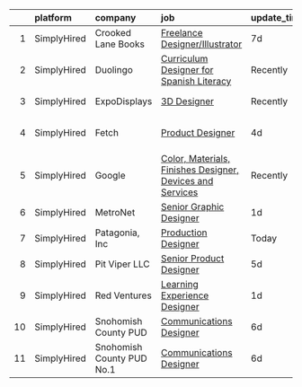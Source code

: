 

|    | platform    | company                   | job                                                                                                                                                               | update_time   | location                 |
|---:|:------------|:--------------------------|:------------------------------------------------------------------------------------------------------------------------------------------------------------------|:--------------|:-------------------------|
|  1 | SimplyHired | Crooked Lane Books        | [Freelance Designer/Illustrator](https://www.simplyhired.com/job/7-oep-i_7yGCdk0DJ_OH2vzdbNj70sC1mFujxIhSI1Owd9RNnsIQkw?q=3d+designer)                            | 7d            | Remote                   |
|  2 | SimplyHired | Duolingo                  | [Curriculum Designer for Spanish Literacy](https://www.simplyhired.com/job/SW3pPbyZiPytHFz4DGJHeryKP5GZ4H1auSci0giWQWSzMPSwaUBa8g?q=3d+designer)                  | Recently      | Seattle, WA              |
|  3 | SimplyHired | ExpoDisplays              | [3D Designer](https://www.simplyhired.com/job/dn7OsN8ldGWDNOpdQxR4n0w7b53SG6fJAqf9kUiQ3vwRzq06Cc4Dfw?q=3d+designer)                                               | Recently      | Birmingham, AL           |
|  4 | SimplyHired | Fetch                     | [Product Designer](https://www.simplyhired.com/job/EE4DphI7xL5hpN-mUtZg1pnTPQD2PhNDtFHfCceTo9N5jSzFhVIh_Q?q=3d+designer)                                          | 4d            | Madison, WI +2 locations |
|  5 | SimplyHired | Google                    | [Color, Materials, Finishes Designer, Devices and Services](https://www.simplyhired.com/job/dF4Mkw20f0AlKBu6yisKvUYsnt8QiTmx_-ma9-z-I3q-x2u9SiiEIA?q=3d+designer) | Recently      | Mountain View, CA        |
|  6 | SimplyHired | MetroNet                  | [Senior Graphic Designer](https://www.simplyhired.com/job/vIJ7YtA7FKsT_0xktpIeyXsJCefuhNeyESGBVPklut4U41nVHOSUBg?q=3d+designer)                                   | 1d            | Indiana                  |
|  7 | SimplyHired | Patagonia, Inc            | [Production Designer](https://www.simplyhired.com/job/aK_En38_B28LkdhCjnrq4a-493VNoZ5C20_bTx6zdnIGJHDtuB_YKA?q=3d+designer)                                       | Today         | Remote                   |
|  8 | SimplyHired | Pit Viper LLC             | [Senior Product Designer](https://www.simplyhired.com/job/4OwVM-UNsxFqm2IVfqTO9A7zX826OUfvlnUnpHUCke74-sidbvtkrg?q=3d+designer)                                   | 5d            | Salt Lake City, UT       |
|  9 | SimplyHired | Red Ventures              | [Learning Experience Designer](https://www.simplyhired.com/job/5APyS8X5VULj8q1ExhNgsINMZfGzguy0k-Fpr_2kvWfspVcWeaDsww?q=3d+designer)                              | 1d            | Charlotte, NC            |
| 10 | SimplyHired | Snohomish County PUD      | [Communications Designer](https://www.simplyhired.com/job/m32cNlNyBeP770KqP2t05anp9wCQiqkXAXEL55_QSZGQBl2AV-KTmw?q=3d+designer)                                   | 6d            | Everett, WA              |
| 11 | SimplyHired | Snohomish County PUD No.1 | [Communications Designer](https://www.simplyhired.com/job/l-oo4RFHhMovbd7FHzmNoJqSaOPktZYzxG354nW-dRp5pKH4YRXE3Q?q=3d+designer)                                   | 6d            | Everett, WA              |